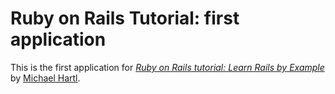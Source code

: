 # Ruby on Rails Tutorial: first application

This is the first application for [*Ruby on Rails tutorial: Learn Rails by Example*](http://railstutorial.org/) 
by [Michael Hartl](http://michaelhartl.com).